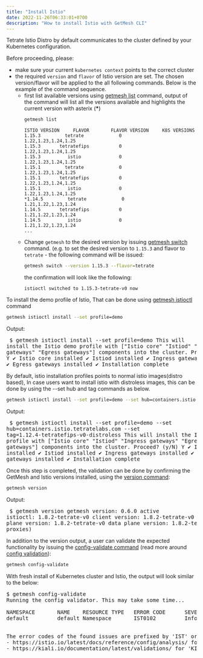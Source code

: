 ```yaml
---
title: "Install Istio"
date: 2022-11-26T06:33:01+0700
description: "How to install Istio with GetMesh CLI"
---
```

Tetrate Istio Distro by default communicates to the cluster defined by your Kubernetes configuration. 

Before proceeding, please:

- make sure your current `kubernetes context` points to the correct cluster
- the required `version` and `flavor` of Istio version are set. The chosen version/flavor will be applied to the all following commands. Below is the example of the command sequence.
  - first list available versions using [getmesh list](/getmesh-cli/reference/getmesh_list) command, output of the command will list all the versions available and highlights the current version with asterix (__*__)
    ```sh
    getmesh list
    ```
    ```pre
    ISTIO VERSION     FLAVOR        FLAVOR VERSION     K8S VERSIONS     
    1.15.3         tetrate             0         1.22,1.23,1.24,1.25
    1.15.3       tetratefips           0         1.22,1.23,1.24,1.25
    1.15.3          istio              0         1.22,1.23,1.24,1.25
    1.15.1         tetrate             0         1.22,1.23,1.24,1.25
    1.15.1       tetratefips           0         1.22,1.23,1.24,1.25
    1.15.1          istio              0         1.22,1.23,1.24,1.25
    *1.14.5         tetrate             0         1.21,1.22,1.23,1.24
    1.14.5       tetratefips           0         1.21,1.22,1.23,1.24
    1.14.5          istio              0         1.21,1.22,1.23,1.24
    ...
    ```
  - Change `getmesh` to the desired version by issuing [getmesh switch](/getmesh-cli/reference/getmesh_list) command. (e.g. to set the desired version to `1.15.3` and flavor to `tetrate` - the following command will be issued:
    ```sh
    getmesh switch --version 1.15.3 --flavor=tetrate
    ```
    the confirmation will look like the following:
    ```
    istioctl switched to 1.15.3-tetrate-v0 now
    ```

To install the demo profile of Istio, That can be done using [getmesh istioctl](/getmesh-cli/reference/getmesh_istioctl) command
```sh
getmesh istioctl install --set profile=demo
```

Output: <pre>
$ getmesh istioctl install --set profile=demo
This will install the Istio demo profile with ["Istio core" "Istiod" "Ingress gateways" "Egress gateways"] components into the cluster. Proceed? (y/N) Y
✔ Istio core installed
✔ Istiod installed
✔ Ingress gateways installed
✔ Egress gateways installed
✔ Installation complete </pre>

By default, istio installation profiles points to normal istio images(distro based), In case users want to install istio with distroless images, this can be done by using the --set hub and tag commands as below.
```sh
getmesh istioctl install --set profile=demo --set hub=containers.istio.tetratelabs.com --set tag=1.12.4-tetratefips-v0-distroless
```
Output:<pre>
$ getmesh istioctl install --set profile=demo --set hub=containers.istio.tetratelabs.com --set tag=1.12.4-tetratefips-v0-distroless
This will install the Istio demo profile with ["Istio core" "Istiod" "Ingress gateways" "Egress gateways"] components into the cluster. Proceed? (y/N) Y
✔ Istio core installed
✔ Istiod installed
✔ Ingress gateways installed
✔ Egress gateways installed
✔ Installation complete
</pre>

Once this step is completed, the validation can be done by confirming the GetMesh and Istio versions installed, using the [version command](/getmesh-cli/reference/getmesh_version):
```sh
getmesh version
```
Output:<pre>
$ getmesh version
getmesh version: 0.6.0
active istioctl: 1.8.2-tetrate-v0
client version: 1.8.2-tetrate-v0
control plane version: 1.8.2-tetrate-v0
data plane version: 1.8.2-tetrate-v0 (2 proxies)
</pre>

In addition  to the version output, a user can validate the expected functionality by issuing the [config-validate command](/getmesh-cli/reference/getmesh_config-validate) (read more around [config validation](/config-validation)):
```sh
getmesh config-validate
```
With fresh install of Kubernetes cluster and Istio, the output will look similar to the below:
<pre>$ getmesh config-validate
Running the config validator. This may take some time...

NAMESPACE       NAME    RESOURCE TYPE   ERROR CODE      SEVERITY        MESSAGE
default         default Namespace       IST0102         Info            The namespace is not enabled for Istio injection. Run 'kubectl label namespace default istio-injection=enabled' to
                                                                        enable it, or 'kubectl label namespace default istio-injection=disabled' to explicitly mark it as not needing injection.

The error codes of the found issues are prefixed by 'IST' or 'KIA'. For the detailed explanation, please refer to
- https://istio.io/latest/docs/reference/config/analysis/ for 'IST' error codes
- https://kiali.io/documentation/latest/validations/ for 'KIA' error codes
</pre>
